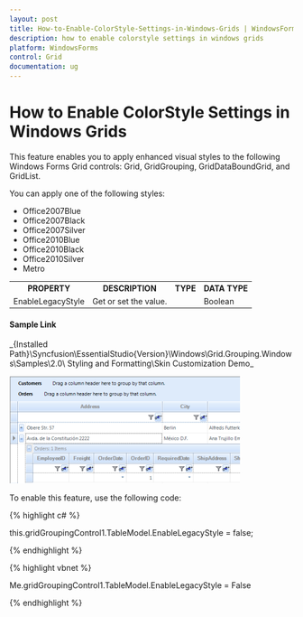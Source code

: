 ```yaml
---
layout: post
title: How-to-Enable-ColorStyle-Settings-in-Windows-Grids | WindowsForms | Syncfusion
description: how to enable colorstyle settings in windows grids
platform: WindowsForms
control: Grid
documentation: ug
---
```


# How to Enable ColorStyle Settings in Windows Grids

This feature enables you to apply enhanced visual styles to the following Windows Forms Grid controls: Grid, GridGrouping, GridDataBoundGrid, and GridList. 

You can apply one of the following styles: 

* Office2007Blue
* Office2007Black
* Office2007Silver
* Office2010Blue
* Office2010Black
* Office2010Silver
* Metro


<table>
<tr>
<th>
PROPERTY</th><th>
DESCRIPTION</th><th>
TYPE</th><th>
DATA TYPE</th></tr>
<tr>
<td>
EnableLegacyStyle</td><td>
Get or set the value.</td><td>
</td><td>
Boolean </td></tr>
</table>

#### Sample Link

_{Installed Path}\Syncfusion\EssentialStudio\{Version}\Windows\Grid.Grouping.Windows\Samples\2.0\ Styling and Formatting\Skin Customization Demo\_

![](How-to-Enable-ColorStyle-Settings-in-Windows-Grids_images/How-to-Enable-ColorStyle-Settings-in-Windows-Grids_img1.png)





To enable this feature, use the following code:

{% highlight c# %}



this.gridGroupingControl1.TableModel.EnableLegacyStyle  = false;


{% endhighlight %}

{% highlight vbnet %}



Me.gridGroupingControl1.TableModel.EnableLegacyStyle  = False


{% endhighlight %}

